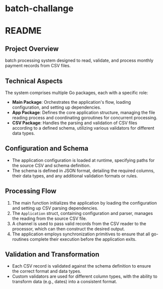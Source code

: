 # batch-challange

# README

## Project Overview

batch processing system designed to read, validate, and process monthly payment records from CSV files. 
## Technical Aspects

The system comprises multiple Go packages, each with a specific role:

- **Main Package**: Orchestrates the application's flow, loading configuration, and setting up dependencies.
- **App Package**: Defines the core application structure, managing the file reading process and coordinating goroutines for concurrent processing.
- **CSV Package**: Handles the parsing and validation of CSV files according to a defined schema, utilizing various validators for different data types.

## Configuration and Schema

- The application configuration is loaded at runtime, specifying paths for the source CSV and schema definition.
- The schema is defined in JSON format, detailing the required columns, their data types, and any additional validation formats or rules.

## Processing Flow

1. The main function initializes the application by loading the configuration and setting up CSV parsing dependencies.
2. The `Application` struct, containing configuration and parser, manages the reading from the source CSV file.
3. A channel is used to pass valid records from the CSV reader to the processor, which can then construct the desired output.
4. The application employs synchronization primitives to ensure that all go-routines complete their execution before the application exits.

## Validation and Transformation

- Each CSV record is validated against the schema definition to ensure the correct format and data types.
- Custom validators are used for different column types, with the ability to transform data (e.g., dates) into a consistent format.
